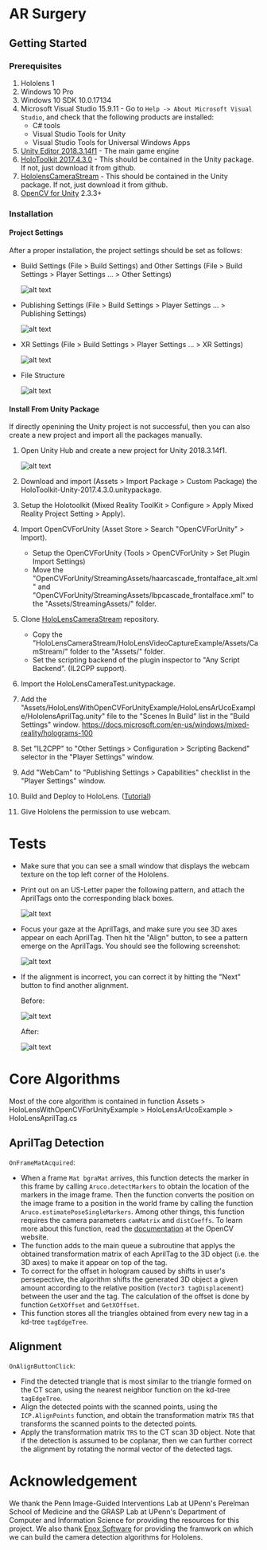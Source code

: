 # AR Surgery

## Getting Started

### Prerequisites

1. Hololens 1
2. Windows 10 Pro
3. Windows 10 SDK 10.0.17134
4. Microsoft Visual Studio 15.9.11 - Go to `Help -> About Microsoft Visual Studio`, and check that the following products are installed:
    * C# tools
    * Visual Studio Tools for Unity
    * Visual Studio Tools for Universal Windows Apps
5. [Unity Editor 2018.3.14f1](https://unity3d.com/get-unity/download) - The main game engine
6. [HoloToolkit 2017.4.3.0](https://github.com/microsoft/MixedRealityToolkit-Unity/releases/tag/2017.4.3.0-Refresh) - This should be contained in the Unity package. If not, just download it from github.
7. [HololensCameraStream](https://github.com/VulcanTechnologies/HoloLensCameraStream) - This should be contained in the Unity package. If not, just download it from github.
8. [OpenCV for Unity](https://assetstore.unity.com/packages/tools/integration/opencv-for-unity-21088?aid=1011l4ehR&utm_source=aff) 2.3.3+

### Installation

#### Project Settings

After a proper installation, the project settings should be set as follows:

* Build Settings (File > Build Settings) and Other Settings (File > Build Settings > Player Settings ... > Other Settings)

    ![alt text](ScreenShots/1.png)

* Publishing Settings (File > Build Settings > Player Settings ... > Publishing Settings)

    ![alt text](ScreenShots/3.png)

* XR Settings (File > Build Settings > Player Settings ... > XR Settings)

    ![alt text](ScreenShots/4.png)

* File Structure

    ![alt text](ScreenShots/2.png)

#### Install From Unity Package

If directly openining the Unity project is not successful, then you can also create a new project and import all the packages manually.

1. Open Unity Hub and create a new project for Unity 2018.3.14f1.

    ![alt text](ScreenShots/0.png)
2. Download and import (Assets > Import Package > Custom Package) the HoloToolkit-Unity-2017.4.3.0.unitypackage.
3. Setup the Holotoolkit (Mixed Reality ToolKit > Configure > Apply Mixed Reality Project Setting > Apply).
4. Import OpenCVForUnity (Asset Store > Search "OpenCVForUnity" > Import).
    * Setup the OpenCVForUnity (Tools > OpenCVForUnity > Set Plugin Import Settings)
    * Move the "OpenCVForUnity/StreamingAssets/haarcascade_frontalface_alt.xml" and "OpenCVForUnity/StreamingAssets/lbpcascade_frontalface.xml" to the "Assets/StreamingAssets/" folder.
5. Clone [HoloLensCameraStream](https://github.com/VulcanTechnologies/HoloLensCameraStream) repository.
    * Copy the "HoloLensCameraStream/HoloLensVideoCaptureExample/Assets/CamStream/" folder to the "Assets/" folder.
    * Set the scripting backend of the plugin inspector to "Any Script Backend". (IL2CPP support).
6. Import the HoloLensCameraTest.unitypackage.
7. Add the "Assets/HoloLensWithOpenCVForUnityExample/HoloLensArUcoExample/HololensAprilTag.unity" file to the "Scenes In Build" list in the "Build Settings" window.
    https://docs.microsoft.com/en-us/windows/mixed-reality/holograms-100
8. Set "IL2CPP" to "Other Settings > Configuration > Scripting Backend" selector in the "Player Settings" window.
9. Add "WebCam" to "Publishing Settings > Capabilities" checklist in the "Player Settings" window.
10. Build and Deploy to HoloLens. ([Tutorial](https://docs.microsoft.com/en-us/windows/mixed-reality/holograms-100))
11. Give Hololens the permission to use webcam.

# Tests


* Make sure that you can see a small window that displays the webcam texture on the top left corner of the Hololens.
* Print out on an US-Letter paper the following pattern, and attach the AprilTags onto the corresponding black boxes.

    ![alt text](ScreenShots/alignTest.png)

* Focus your gaze at the AprilTags, and make sure you see 3D axes appear on each AprilTag. Then hit the "Align" button, to see a pattern emerge on the AprilTags. You should see the following screenshot:

    ![alt text](ScreenShots/6.jpg)

* If the alignment is incorrect, you can correct it by hitting the "Next" button to find another alignment.

    Before:

    ![alt text](ScreenShots/before.jpg)

    After:

    ![alt text](ScreenShots/after.jpg)


# Core Algorithms

Most of the core algorithm is contained in function Assets > HoloLensWithOpenCVForUnityExample > HoloLensArUcoExample > HoloLensAprilTag.cs

## AprilTag Detection

`OnFrameMatAcquired`:
* When a frame `Mat bgraMat` arrives, this function detects the marker in this frame by calling `Aruco.detectMarkers` to obtain the location of the markers in the image frame. Then the function converts the position on the image frame to a position in the world frame by calling the function `Aruco.estimatePoseSingleMarkers`. Among other things, this function requires the camera parameters `camMatrix` and `distCoeffs`. To learn more about this function, read the [documentation](https://docs.opencv.org/2.4/modules/calib3d/doc/camera_calibration_and_3d_reconstruction.html) at the OpenCV website.
* The function adds to the main queue a subroutine that applys the obtained transformation matrix of each AprilTag to the 3D object (i.e. the 3D axes) to make it appear on top of the tag.
* To correct for the offset in hologram caused by shifts in user's persepective, the algorithm shifts the generated 3D object a given amount according to the relative position (`Vector3 tagDisplacement`) between the user and the tag. The calculation of the offset is done by function `GetXOffset` and `GetXOffset`.
* This function stores all the triangles obtained from every new tag in a kd-tree `tagEdgeTree`.

## Alignment

`OnAlignButtonClick`:
* Find the detected triangle that is most similar to the triangle formed on the CT scan, using the nearest neighbor function on the kd-tree `tagEdgeTree`.
* Align the detected points with the scanned points, using the `ICP.AlignPoints` function, and obtain the transformation matrix `TRS` that transforms the scanned points to the detected points.
* Apply the transformation matrix `TRS` to the CT scan 3D object. Note that if the detection is assumed to be coplanar, then we can further correct the alignment by rotating the normal vector of the detected tags.

# Acknowledgement

We thank the Penn Image-Guided Interventions Lab at UPenn's Perelman School of Medicine and the GRASP Lab at UPenn's Department of Computer and Information Science for providing the resources for this project. We also thank [Enox Software](https://github.com/EnoxSoftware) for providing the framwork on which we can build the camera detection algorithms for Hololens.